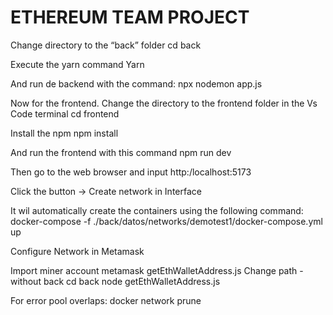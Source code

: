 # ETHEREUM TEAM PROJECT

Change directory to the “back” folder
cd back

Execute the yarn command
Yarn

And run de backend with the command:
npx nodemon app.js

Now for the frontend. Change the directory to the frontend folder in the Vs Code terminal
cd frontend 

Install the npm 
npm install 

And run the frontend with this command
npm run dev


Then go to the web browser and input
http:/localhost:5173

Click the button 
→ Create network in Interface


It wil automatically create the containers using the following command:
docker-compose -f ./back/datos/networks/demotest1/docker-compose.yml up


Configure Network in Metamask

Import miner account metamask
    getEthWalletAddress.js
		Change path - without back
	cd back
	node getEthWalletAddress.js
	


For error pool overlaps:
docker network prune



